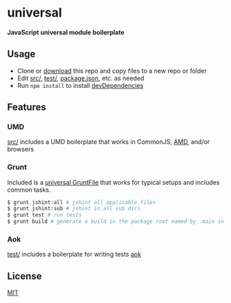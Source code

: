 # universal
#### JavaScript universal module boilerplate

## Usage

- Clone or [download](../../archive/master.zip) this repo and copy files to a new repo or folder
- Edit [src/](src), [test/](test), [package.json](package.json), etc. as needed
- Run `npm install` to install [devDependencies](package.json)

## Features

### UMD

[src/](src/index.js) includes a UMD boilerplate that works in CommonJS, [AMD](https://github.com/amdjs/amdjs-api/wiki/AMD), and/or browsers

### Grunt

Included is a [universal GruntFile](GruntFile.js) that works for typical setups and includes common tasks.

```sh
$ grunt jshint:all # jshint all applicable files
$ grunt jshint:sub # jshint in all sub dirs
$ grunt test # run tests
$ grunt build # generate a build in the package root named by .main in package.json
```

### Aok

[test/](test) includes a boilerplate for writing tests [aok](https://github.com/ryanve/aok#readme)

## License

[MIT](package.json#L6-L7)